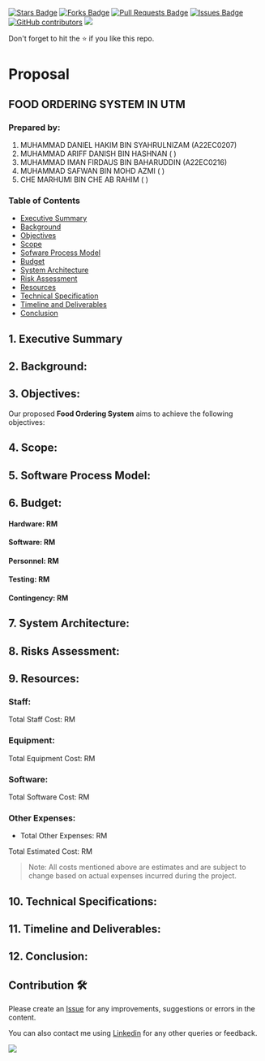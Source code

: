 <a href="https://github.com/drshahizan/software-engineering/stargazers"><img src="https://img.shields.io/github/stars/drshahizan/software-engineering" alt="Stars Badge"/></a>
<a href="https://github.com/drshahizan/software-engineering/network/members"><img src="https://img.shields.io/github/forks/drshahizan/software-engineering" alt="Forks Badge"/></a>
<a href="https://github.com/drshahizan/software-engineering/pulls"><img src="https://img.shields.io/github/issues-pr/drshahizan/software-engineering" alt="Pull Requests Badge"/></a>
<a href="https://github.com/drshahizan/software-engineering/issues"><img src="https://img.shields.io/github/issues/drshahizan/software-engineering" alt="Issues Badge"/></a>
<a href="https://github.com/drshahizan/software-engineering/graphs/contributors"><img alt="GitHub contributors" src="https://img.shields.io/github/contributors/drshahizan/software-engineering?color=2b9348"></a>
![](https://visitor-badge.glitch.me/badge?page_id=drshahizan/software-engineering)

Don't forget to hit the :star: if you like this repo.

#  Proposal

## FOOD ORDERING SYSTEM IN UTM


### Prepared by: <stakeholder>
  1. MUHAMMAD DANIEL HAKIM BIN SYAHRULNIZAM (A22EC0207)
  2. MUHAMMAD ARIFF DANISH BIN HASHNAN ( )
  3. MUHAMMAD IMAN FIRDAUS BIN BAHARUDDIN (A22EC0216)
  4. MUHAMMAD SAFWAN BIN MOHD AZMI ( )
  5. CHE MARHUMI BIN CHE AB RAHIM ( )

### Table of Contents
- [Executive Summary](#1-executive-summary)
- [Background](#2-background)
- [Objectives](#3-objectives)
- [Scope](#4-scope)
- [Sofware Process Model](#5-software-process-model)
- [Budget](#6-budget)
- [System Architecture](#7-system-architecture)
- [Risk Assessment](#8-risk-assessment)
- [Resources](#9-resources)
- [Technical Specification](#10-technical-specification)
- [Timeline and Deliverables](#11-timeline-and-deliverables)
- [Conclusion](#12-conclusion)
  
## 1. Executive Summary

## 2. Background:


## 3. Objectives:
  Our proposed **Food Ordering System** aims to achieve the following objectives:



## 4. Scope: 

## 5. Software Process Model:

## 6. Budget:

#### Hardware: RM

#### Software: RM

#### Personnel: RM 

#### Testing: RM 

#### Contingency: RM 


## 7. System Architecture:



## 8. Risks Assessment:

## 9. Resources:


### Staff:

Total Staff Cost: RM 

### Equipment:


Total Equipment Cost: RM
  
### Software:

Total Software Cost: RM 

### Other Expenses:

- Total Other Expenses: RM

Total Estimated Cost: RM 
  
> Note: All costs mentioned above are estimates and are subject to change based on actual expenses incurred during the project.

## 10. Technical Specifications:


## 11. Timeline and Deliverables: 


## 12. Conclusion:


## Contribution 🛠️
Please create an [Issue](https://github.com/drshahizan/software-engineering/issues) for any improvements, suggestions or errors in the content.

You can also contact me using [Linkedin](https://www.linkedin.com/in/drshahizan/) for any other queries or feedback.

![](https://visitor-badge.glitch.me/badge?page_id=drshahizan)

